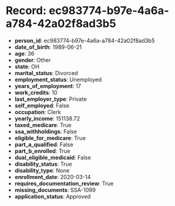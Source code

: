 # Record: ec983774-b97e-4a6a-a784-42a02f8ad3b5

- **person_id**: ec983774-b97e-4a6a-a784-42a02f8ad3b5
- **date_of_birth**: 1989-06-21
- **age**: 36
- **gender**: Other
- **state**: OH
- **marital_status**: Divorced
- **employment_status**: Unemployed
- **years_of_employment**: 17
- **work_credits**: 10
- **last_employer_type**: Private
- **self_employed**: False
- **occupation**: Clerk
- **yearly_income**: 151138.72
- **taxed_medicare**: True
- **ssa_withholdings**: False
- **eligible_for_medicare**: True
- **part_a_qualified**: False
- **part_b_enrolled**: True
- **dual_eligible_medicaid**: False
- **disability_status**: True
- **disability_type**: None
- **enrollment_date**: 2020-03-14
- **requires_documentation_review**: True
- **missing_documents**: SSA-1099
- **application_status**: Approved